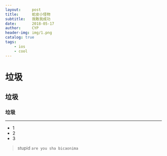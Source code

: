 ```yaml
---
layout:     post                   
title:      蛇皮小怪物             
subtitle:   我敢我成功 
date:       2018-05-17            
author:     CYP                      
header-img: img/1.png    
catalog: true                       
tags:                               
    - ios
    - cool
---
```

# 垃圾
## 垃圾
### 垃圾
***
* 1
* 2
* 3
>stupid
`are you sha bicaonima` 


